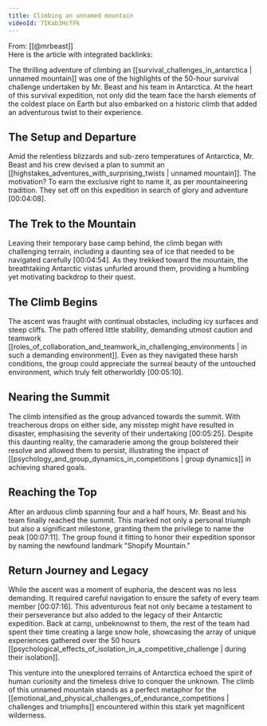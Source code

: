 ```yaml
---
title: Climbing an unnamed mountain
videoId: 7IKab3HcfFk
---
```


From: [[@mrbeast]] <br/> 
Here is the article with integrated backlinks:

The thrilling adventure of climbing an [[survival_challenges_in_antarctica | unnamed mountain]] was one of the highlights of the 50-hour survival challenge undertaken by Mr. Beast and his team in Antarctica. At the heart of this survival expedition, not only did the team face the harsh elements of the coldest place on Earth but also embarked on a historic climb that added an adventurous twist to their experience.

## The Setup and Departure

Amid the relentless blizzards and sub-zero temperatures of Antarctica, Mr. Beast and his crew devised a plan to summit an [[highstakes_adventures_with_surprising_twists | unnamed mountain]]. The motivation? To earn the exclusive right to name it, as per mountaineering tradition. They set off on this expedition in search of glory and adventure <a class="yt-timestamp" data-t="00:04:08">[00:04:08]</a>.

## The Trek to the Mountain

Leaving their temporary base camp behind, the climb began with challenging terrain, including a daunting sea of ice that needed to be navigated carefully <a class="yt-timestamp" data-t="00:04:54">[00:04:54]</a>. As they trekked toward the mountain, the breathtaking Antarctic vistas unfurled around them, providing a humbling yet motivating backdrop to their quest.

## The Climb Begins

The ascent was fraught with continual obstacles, including icy surfaces and steep cliffs. The path offered little stability, demanding utmost caution and teamwork [[roles_of_collaboration_and_teamwork_in_challenging_environments | in such a demanding environment]]. Even as they navigated these harsh conditions, the group could appreciate the surreal beauty of the untouched environment, which truly felt otherworldly <a class="yt-timestamp" data-t="00:05:10">[00:05:10]</a>.

## Nearing the Summit

The climb intensified as the group advanced towards the summit. With treacherous drops on either side, any misstep might have resulted in disaster, emphasising the severity of their undertaking <a class="yt-timestamp" data-t="00:05:25">[00:05:25]</a>. Despite this daunting reality, the camaraderie among the group bolstered their resolve and allowed them to persist, illustrating the impact of [[psychology_and_group_dynamics_in_competitions | group dynamics]] in achieving shared goals.

## Reaching the Top

After an arduous climb spanning four and a half hours, Mr. Beast and his team finally reached the summit. This marked not only a personal triumph but also a significant milestone, granting them the privilege to name the peak <a class="yt-timestamp" data-t="00:07:11">[00:07:11]</a>. The group found it fitting to honor their expedition sponsor by naming the newfound landmark "Shopify Mountain."

## Return Journey and Legacy

While the ascent was a moment of euphoria, the descent was no less demanding. It required careful navigation to ensure the safety of every team member <a class="yt-timestamp" data-t="00:07:16">[00:07:16]</a>. This adventurous feat not only became a testament to their perseverance but also added to the legacy of their Antarctic expedition. Back at camp, unbeknownst to them, the rest of the team had spent their time creating a large snow hole, showcasing the array of unique experiences gathered over the 50 hours [[psychological_effects_of_isolation_in_a_competitive_challenge | during their isolation]].

This venture into the unexplored terrains of Antarctica echoed the spirit of human curiosity and the timeless drive to conquer the unknown. The climb of this unnamed mountain stands as a perfect metaphor for the [[emotional_and_physical_challenges_of_endurance_competitions | challenges and triumphs]] encountered within this stark yet magnificent wilderness.